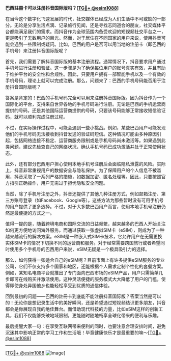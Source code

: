 **巴西註冊卡可以注册抖音国际版吗？[[TG💪+ @esim1088](https://t.me/s/esim1088)]**

在当今这个数字化飞速发展的时代，社交媒体已经成为人们生活中不可或缺的一部分。无论是分享生活点滴、记录旅行见闻，还是寻找志同道合的朋友，社交媒体平台都能满足我们的需求。而抖音作为全球范围内备受欢迎的短视频社交平台之一，更是吸引了无数用户的目光。然而，对于居住在不同国家的用户来说，使用抖音可能会遇到一些限制或疑问。比如，巴西的用户是否可以用当地的注册卡（即巴西的手机号）来注册抖音国际版呢？

首先，我们需要了解抖音国际版的基本注册流程。通常情况下，抖音要求用户通过手机号进行注册和验证。这一步骤是为了确保每位用户的账号真实有效，并且有助于维护平台的安全性和合规性。因此，只要用户拥有一部智能手机以及一个有效的手机号码，理论上就可以完成注册。那么，问题来了：巴西的手机号码能否用于注册抖音国际版呢？

答案是肯定的！巴西的手机号码完全可以用来注册抖音国际版。因为抖音作为一个国际化的平台，支持来自世界各地的手机号码进行注册。无论是巴西的手机运营商提供的号码，还是其他国际运营商提供的号码，只要该号码能够正常接收短信验证码，就可以顺利完成注册过程。

不过，在实际操作过程中，可能会遇到一些小挑战。例如，某些巴西用户可能发现他们的手机号码无法接收到抖音发送的验证码短信。这种情况可能由多种原因引起，包括网络连接不稳定、运营商服务限制或是手机号码尚未激活等。如果遇到此类问题，建议先检查自己的网络状况，确认手机号码已成功激活并处于正常使用状态。

此外，还有部分巴西用户担心使用本地手机号注册后会面临隐私泄露的风险。实际上，抖音非常重视用户的数据安全与隐私保护。为了保障用户的个人信息不被滥用，抖音采取了一系列严格的措施，如数据加密、匿名处理等。因此，只要按照官方指引正确操作，用户无需过于担忧隐私安全问题。

当然，除了手机号注册之外，抖音还提供了其他几种注册方式，例如邮箱注册、第三方账号登录（如Facebook、Google等）。这些方法为那些暂时没有可用手机号的用户提供了更多选择。不过，对于大多数巴西用户而言，使用本地手机号注册仍然是最便捷的方式之一。

值得一提的是，随着跨境电商和国际交流的日益频繁，越来越多的巴西人开始关注如何更方便地访问海外服务。而通过获取一张虚拟SIM卡（eSIM），则成为了一种越来越流行的解决方案。eSIM是一种嵌入式SIM卡技术，它允许用户在无需更换实体SIM卡的情况下切换不同的运营商和服务。对于经常需要跨国旅行或者希望同时使用多个手机号的巴西用户来说，eSIM无疑是一个极具吸引力的选择。

那么，如何获得一张适合自己的eSIM呢？目前市面上有许多提供eSIM服务的专业公司，它们不仅支持多个国家和地区，还能根据个人需求定制个性化的套餐方案。例如，某知名电商平台就推出了专门面向巴西市场的eSIM产品，用户只需简单几步即可在线购买并激活使用。这种灵活便捷的服务模式大大降低了用户的门槛，使得即使身处异国他乡也能轻松享受到优质的通信体验。

回到最初的问题——巴西的註冊卡到底能不能注册抖音国际版？答案当然是可以的！无论你是想记录生活中的美好瞬间，还是希望通过短视频结识更多朋友，抖音都会是你展现自我的绝佳舞台。而借助现代科技的力量，比如eSIM这样的创新工具，我们不仅能够突破地域限制，更能随时随地畅享全球化带来的便利与乐趣。

最后提醒大家一句：在享受互联网带来便利的同时，也要注意合理安排时间，避免沉迷其中影响正常的学习工作和生活哦！毕竟健康快乐才是最重要的嘛～[[TG💪+ @esim1088](https://t.me/s/esim1088)]

---

[[TG💪+ @esim1088](https://t.me/s/esim1088) ![Image](https://i.postimg.cc/4NQfJmqS/Snipaste-2025-05-13-00-14-12.png)]